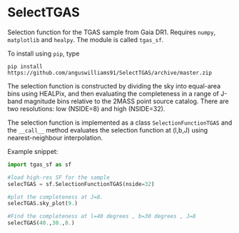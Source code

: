 # SelectTGAS
Selection function for the TGAS sample from Gaia DR1. Requires `numpy`, `matplotlib` and `healpy`. 
The module is called `tgas_sf`.

To install using `pip`, type 

`pip install https://github.com/anguswilliams91/SelectTGAS/archive/master.zip`

The selection function is constructed by dividing the sky into equal-area bins 
using HEALPix, and then evaluating the completeness in a range of J-band magnitude bins relative to 
the 2MASS point source catalog. There are two resolutions: low (NSIDE=8) and high (NSIDE=32). 

The selection function is implemented as a class `SelectionFunctionTGAS` and the `__call__` method 
evaluates the selection function at (l,b,J) using nearest-neighbour interpolation.

Example snippet:

```python
import tgas_sf as sf

#load high-res SF for the sample
selecTGAS = sf.SelectionFunctionTGAS(nside=32)

#plot the completeness at J=8. 
selecTGAS.sky_plot(9.)

#Find the completeness at l=40 degrees , b=30 degrees , J=8
selecTGAS(40.,30.,8.)

```
